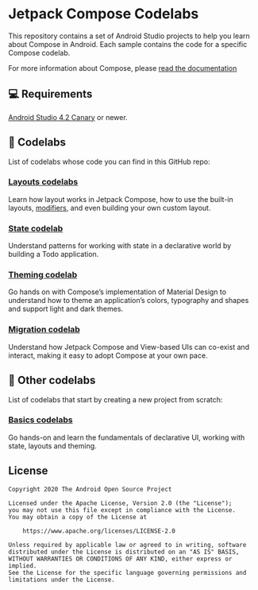 # Jetpack Compose Codelabs

This repository contains a set of Android Studio projects to help you learn about
Compose in Android. Each sample contains the code for a specific Compose codelab.

For more information about Compose, please [read the documentation](https://developer.android.com/jetpack/compose)

## 💻 Requirements

[Android Studio 4.2 Canary](https://developer.android.com/studio/preview/index.html) or newer.

## 🧬 Codelabs

List of codelabs whose code you can find in this GitHub repo:

### [Layouts codelabs](https://codelabs.developers.google.com/codelabs/jetpack-compose-layouts)

Learn how layout works in Jetpack Compose, how to use the built-in layouts,
[modifiers](https://developer.android.com/reference/kotlin/androidx/compose/ui/Modifier),
and even building your own custom layout.

### [State codelab](https://codelabs.developers.google.com/codelabs/jetpack-compose-state)

Understand patterns for working with state in a declarative world by building a Todo application.

### [Theming codelab](https://codelabs.developers.google.com/codelabs/jetpack-compose-theming)

Go hands on with Compose’s implementation of Material Design to understand how to theme an
application’s colors, typography and shapes and support light and dark themes.

### [Migration codelab](https://codelabs.developers.google.com/codelabs/jetpack-compose-migration)

Understand how Jetpack Compose and View-based UIs can co-exist and interact, making it easy to
adopt Compose at your own pace.

## 🧬 Other codelabs

List of codelabs that start by creating a new project from scratch:

### [Basics codelabs](https://codelabs.developers.google.com/codelabs/jetpack-compose-basics)

Go hands-on and learn the fundamentals of declarative UI, working with state, layouts and theming.

## License

```
Copyright 2020 The Android Open Source Project

Licensed under the Apache License, Version 2.0 (the "License");
you may not use this file except in compliance with the License.
You may obtain a copy of the License at

    https://www.apache.org/licenses/LICENSE-2.0

Unless required by applicable law or agreed to in writing, software
distributed under the License is distributed on an "AS IS" BASIS,
WITHOUT WARRANTIES OR CONDITIONS OF ANY KIND, either express or implied.
See the License for the specific language governing permissions and
limitations under the License.
```
